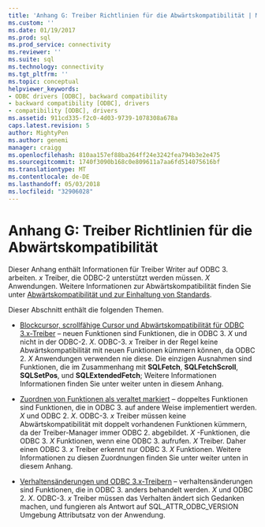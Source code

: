 ```yaml
---
title: 'Anhang G: Treiber Richtlinien für die Abwärtskompatibilität | Microsoft Docs'
ms.custom: ''
ms.date: 01/19/2017
ms.prod: sql
ms.prod_service: connectivity
ms.reviewer: ''
ms.suite: sql
ms.technology: connectivity
ms.tgt_pltfrm: ''
ms.topic: conceptual
helpviewer_keywords:
- ODBC drivers [ODBC], backward compatibility
- backward compatibility [ODBC], drivers
- compatibility [ODBC], drivers
ms.assetid: 911cd335-f2c0-4d03-9739-1078308a678a
caps.latest.revision: 5
author: MightyPen
ms.author: genemi
manager: craigg
ms.openlocfilehash: 810aa157ef88ba264ff24e3242fea794b3e2e475
ms.sourcegitcommit: 1740f3090b168c0e809611a7aa6fd514075616bf
ms.translationtype: MT
ms.contentlocale: de-DE
ms.lasthandoff: 05/03/2018
ms.locfileid: "32906028"
---
```

# <a name="appendix-g-driver-guidelines-for-backward-compatibility"></a>Anhang G: Treiber Richtlinien für die Abwärtskompatibilität
Dieser Anhang enthält Informationen für Treiber Writer auf ODBC 3. arbeiten. *x* Treiber, die ODBC-2 unterstützt werden müssen. *X* Anwendungen. Weitere Informationen zur Abwärtskompatibilität finden Sie unter [Abwärtskompatibilität und zur Einhaltung von Standards](../../../odbc/reference/develop-app/backward-compatibility-and-standards-compliance.md).  
  
 Dieser Abschnitt enthält die folgenden Themen.  
  
-   [Blockcursor, scrollfähige Cursor und Abwärtskompatibilität für ODBC 3.x-Treiber](../../../odbc/reference/appendixes/block-cursors-scrollable-cursors-and-backward-compatibility.md) – neuen Funktionen sind Funktionen, die in ODBC 3. *X* und nicht in der ODBC-2. *X*. ODBC-3. *x* Treiber in der Regel keine Abwärtskompatibilität mit neuen Funktionen kümmern können, da ODBC 2. *X* Anwendungen verwenden nie diese. Die einzigen Ausnahmen sind Funktionen, die im Zusammenhang mit **SQLFetch**, **SQLFetchScroll**, **SQLSetPos**, und **SQLExtendedFetch**; Weitere Informationen Informationen finden Sie unter weiter unten in diesem Anhang.  
  
-   [Zuordnen von Funktionen als veraltet markiert](../../../odbc/reference/appendixes/mapping-deprecated-functions.md) – doppeltes Funktionen sind Funktionen, die in ODBC 3. auf andere Weise implementiert werden. *X* und ODBC 2. *X*. ODBC-3. *x* Treiber müssen keine Abwärtskompatibilität mit doppelt vorhandenen Funktionen kümmern, da der Treiber-Manager immer ODBC 2. abgebildet. *X* -Funktionen, die ODBC 3. *X* Funktionen, wenn eine ODBC 3. aufrufen. *X* Treiber. Daher einen ODBC 3. *x* Treiber erkennt nur ODBC 3. *X* Funktionen. Weitere Informationen zu diesen Zuordnungen finden Sie unter weiter unten in diesem Anhang.  
  
-   [Verhaltensänderungen und ODBC 3.x-Treibern](../../../odbc/reference/appendixes/behavioral-changes-and-odbc-3-x-drivers.md) – verhaltensänderungen sind Funktionen, die in ODBC 3. anders behandelt werden. *X* und ODBC 2. *X*. ODBC-3. *x* Treiber müssen das Verhalten ändert sich Gedanken machen, und fungieren als Antwort auf SQL_ATTR_ODBC_VERSION Umgebung Attributsatz von der Anwendung.
